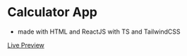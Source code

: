 # Calculator App

- made with HTML and ReactJS with TS and TailwindCSS

[Live Preview](https://calculator-app-amber-three.vercel.app/)
